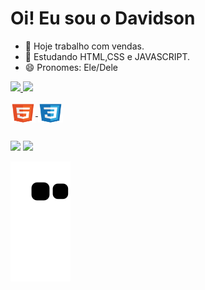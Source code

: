 <h1>Oi! Eu sou o Davidson</h1>

- 🔭 Hoje trabalho com vendas.
- 🌱 Estudando HTML,CSS e JAVASCRIPT.
- 😄 Pronomes: Ele/Dele

<div>
  <a href="https://github.com/davidsonfer">
  <img height="140em" src="https://github-readme-stats.vercel.app/api?username=davidsonfer&show_icons=true&theme=highcontrast&include_all_commits=true&count_private=true"/>
  <img height="140em" src="https://github-readme-stats.vercel.app/api/top-langs/?username=davidsonfer&layout=compact&langs_count=7&theme=highcontrast">
</div>
  
  <div style="display: inline_block"><br>
  <img align="center" alt="Rafa-HTML" height="30" width="40" src="https://raw.githubusercontent.com/devicons/devicon/master/icons/html5/html5-original.svg">
  <img align="center" alt="Rafa-CSS" height="30" width="40" src="https://raw.githubusercontent.com/devicons/devicon/master/icons/css3/css3-original.svg">
</div>
  
  ##
  
  <div>
    
  <a href="https://instagram.com/davidssonn" target="_blank"><img src="https://img.shields.io/badge/-Instagram-%23E4405F?style=for-the-badge&logo=instagram&logoColor=white" target="_blank"></a> 
  <a href = "mailto:davidsonadr@gmail.com"><img src="https://img.shields.io/badge/-Gmail-%23333?style=for-the-badge&logo=gmail&logoColor=white" target="_blank"></a>
    
    
  ![Snake animation](https://github.com/rafaballerini/rafaballerini/blob/output/github-contribution-grid-snake.svg)
  </div>
